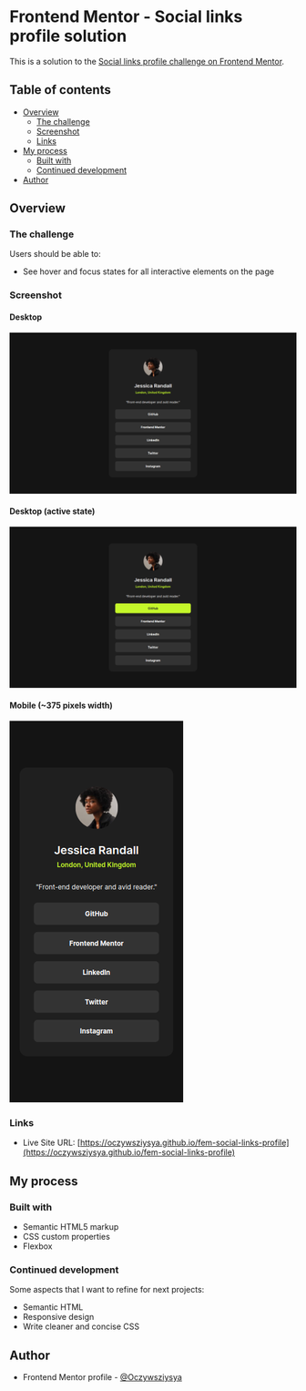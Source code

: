 # Frontend Mentor - Social links profile solution

This is a solution to the [Social links profile challenge on Frontend Mentor](https://www.frontendmentor.io/challenges/social-links-profile-UG32l9m6dQ).

## Table of contents

- [Overview](#overview)
  - [The challenge](#the-challenge)
  - [Screenshot](#screenshot)
  - [Links](#links)
- [My process](#my-process)
  - [Built with](#built-with)
  - [Continued development](#continued-development)
- [Author](#author)


## Overview

### The challenge

Users should be able to:

- See hover and focus states for all interactive elements on the page

### Screenshot

#### Desktop
![](./screenshots/screenshot-desktop.png)

#### Desktop (active state)
![](./screenshots/screenshot-desktop-active.png)

#### Mobile (~375 pixels width)
![](./screenshots/screenshot-mobile.png)

### Links

- Live Site URL: [https://oczywsziysya.github.io/fem-social-links-profile](https://oczywsziysya.github.io/fem-social-links-profile)

## My process

### Built with

- Semantic HTML5 markup
- CSS custom properties
- Flexbox

### Continued development

Some aspects that I want to refine for next projects:

* Semantic HTML
* Responsive design
* Write cleaner and concise CSS

## Author

- Frontend Mentor profile - [@Oczywsziysya](https://www.frontendmentor.io/profile/Oczywsziysya)